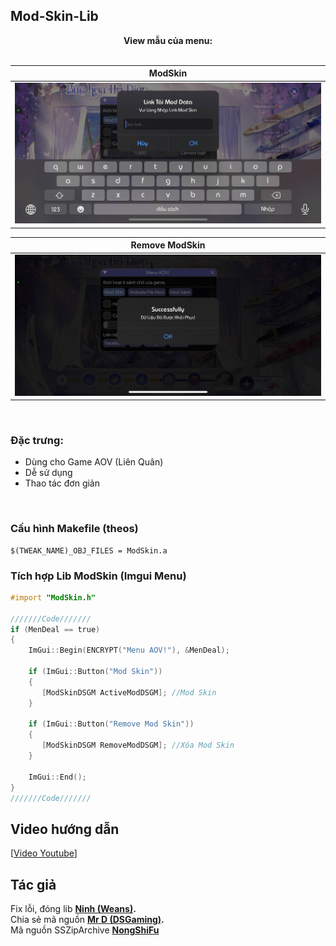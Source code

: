 ## Mod-Skin-Lib

<div style="text-align: center;">
<b>View mẫu của menu:</b><br><br>

|                                          ModSkin                                              |
| :-------------------------------------------------------------------------------------------: |
| ![](https://github.com/WeansHHN/img/blob/main/photo_2024-03-13_20-48-31.jpg?raw=true) |

|                                       Remove ModSkin                                          |
| :-------------------------------------------------------------------------------------------: |
| ![](https://github.com/WeansHHN/img/blob/main/photo_2024-03-13_20-48-26.jpg?raw=true) |

</div>

<br>

### Đặc trưng:
* Dùng cho Game AOV (Liên Quân)
* Dễ sử dụng
* Thao tác đơn giản

<br>

### Cấu hình Makefile (theos)
```make
$(TWEAK_NAME)_OBJ_FILES = ModSkin.a
```

### Tích hợp Lib ModSkin (Imgui Menu)

```Objective-C
#import "ModSkin.h"

///////Code///////
if (MenDeal == true)
{                
    ImGui::Begin(ENCRYPT("Menu AOV!"), &MenDeal); 

    if (ImGui::Button("Mod Skin"))
    {
       [ModSkinDSGM ActiveModDSGM]; //Mod Skin
    }

    if (ImGui::Button("Remove Mod Skin"))
    {
       [ModSkinDSGM RemoveModDSGM]; //Xóa Mod Skin
    }

    ImGui::End();
}
///////Code///////

```

## Video hướng dẫn

[[Video Youtube](https://youtu.be/N-WAY4RTKp4)]

## Tác giả

Fix lỗi, đóng lib <b>[Ninh (Weans)](https://hhnios.site).</br></b>
Chia sẻ mã nguồn <b>[Mr D (DSGaming)](https://shopdsgm.vn).</br></b>
Mã nguồn SSZipArchive <b>[NongShiFu](https://github.com/nongshifu)</b>
